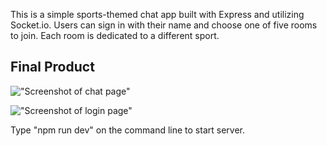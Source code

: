 This is a simple sports-themed chat app built with Express and utilizing Socket.io. Users can sign in with their name and choose one of five rooms to join. Each room is dedicated to a different sport. 

## Final Product

!["Screenshot of chat page"](https://github.com/AngusJK/chat/blob/master/docs/chat-room-screenshot.png?raw=true)

!["Screenshot of login page"](https://github.com/AngusJK/chat/blob/master/docs/login-page-screenshot.html.png?raw=true)

Type "npm run dev" on the command line to start server.

